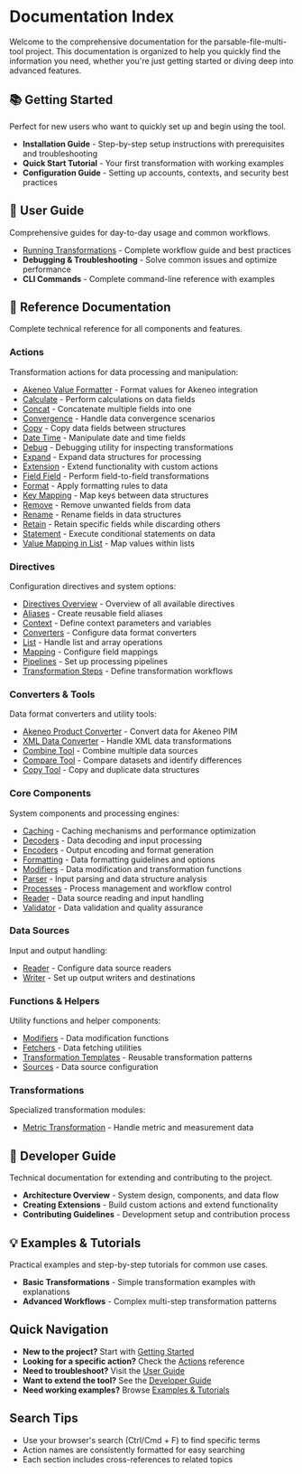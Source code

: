# Documentation Index

Welcome to the comprehensive documentation for the parsable-file-multi-tool project. This documentation is organized to help you quickly find the information you need, whether you're just getting started or diving deep into advanced features.

## 📚 Getting Started

Perfect for new users who want to quickly set up and begin using the tool.

- **Installation Guide** - Step-by-step setup instructions with prerequisites and troubleshooting
- **Quick Start Tutorial** - Your first transformation with working examples  
- **Configuration Guide** - Setting up accounts, contexts, and security best practices

## 👥 User Guide

Comprehensive guides for day-to-day usage and common workflows.

- [Running Transformations](running_transformations.md) - Complete workflow guide and best practices
- **Debugging & Troubleshooting** - Solve common issues and optimize performance
- **CLI Commands** - Complete command-line reference with examples

## 📖 Reference Documentation

Complete technical reference for all components and features.

### Actions
Transformation actions for data processing and manipulation:

- [Akeneo Value Formatter](actions/akeneo_value_formatter_action.md) - Format values for Akeneo integration
- [Calculate](actions/calculate_action.md) - Perform calculations on data fields
- [Concat](actions/concat_action.md) - Concatenate multiple fields into one
- [Convergence](actions/convergence_action.md) - Handle data convergence scenarios
- [Copy](actions/copy_action.md) - Copy data fields between structures
- [Date Time](actions/date_time_action.md) - Manipulate date and time fields
- [Debug](actions/debug_action.md) - Debugging utility for inspecting transformations
- [Expand](actions/expand_action.md) - Expand data structures for processing
- [Extension](actions/extension_action.md) - Extend functionality with custom actions
- [Field Field](actions/field_field_action.md) - Perform field-to-field transformations
- [Format](actions/format_action.md) - Apply formatting rules to data
- [Key Mapping](actions/key_mapping_action.md) - Map keys between data structures
- [Remove](actions/remove_action.md) - Remove unwanted fields from data
- [Rename](actions/rename_action.md) - Rename fields in data structures
- [Retain](actions/retain_action.md) - Retain specific fields while discarding others
- [Statement](actions/statement_action.md) - Execute conditional statements on data
- [Value Mapping in List](actions/value_mapping_in_list_action.md) - Map values within lists

### Directives
Configuration directives and system options:

- [Directives Overview](directives.md) - Overview of all available directives
- [Aliases](directives/aliases.md) - Create reusable field aliases
- [Context](directives/context.md) - Define context parameters and variables
- [Converters](directives/converters.md) - Configure data format converters
- [List](directives/list.md) - Handle list and array operations
- [Mapping](directives/mapping.md) - Configure field mappings
- [Pipelines](directives/pipelines.md) - Set up processing pipelines
- [Transformation Steps](directives/transformation_steps.md) - Define transformation workflows

### Converters & Tools
Data format converters and utility tools:

- [Akeneo Product Converter](converters/akeneo_product_converter.md) - Convert data for Akeneo PIM
- [XML Data Converter](converters/xml_data.md) - Handle XML data transformations
- [Combine Tool](tools/combine.md) - Combine multiple data sources
- [Compare Tool](tools/compare.md) - Compare datasets and identify differences
- [Copy Tool](tools/copy.md) - Copy and duplicate data structures

### Core Components
System components and processing engines:

- [Caching](caching.md) - Caching mechanisms and performance optimization
- [Decoders](decoders.md) - Data decoding and input processing
- [Encoders](encoders.md) - Output encoding and format generation
- [Formatting](formatting.md) - Data formatting guidelines and options
- [Modifiers](modifiers.md) - Data modification and transformation functions
- [Parser](parser.md) - Input parsing and data structure analysis
- [Processes](processes.md) - Process management and workflow control
- [Reader](reader.md) - Data source reading and input handling
- [Validator](validator.md) - Data validation and quality assurance

### Data Sources
Input and output handling:

- [Reader](data_source/reader.md) - Configure data source readers
- [Writer](data_source/writer.md) - Set up output writers and destinations

### Functions & Helpers
Utility functions and helper components:

- [Modifiers](functions/modifiers.md) - Data modification functions
- [Fetchers](helpers/fetchers.md) - Data fetching utilities
- [Transformation Templates](helpers/transformation_templates.md) - Reusable transformation patterns
- [Sources](Sources/sources.md) - Data source configuration

### Transformations
Specialized transformation modules:

- [Metric Transformation](transformations/metric_transformation.md) - Handle metric and measurement data

## 🔧 Developer Guide

Technical documentation for extending and contributing to the project.

- **Architecture Overview** - System design, components, and data flow
- **Creating Extensions** - Build custom actions and extend functionality  
- **Contributing Guidelines** - Development setup and contribution process

## 💡 Examples & Tutorials

Practical examples and step-by-step tutorials for common use cases.

- **Basic Transformations** - Simple transformation examples with explanations
- **Advanced Workflows** - Complex multi-step transformation patterns

## Quick Navigation

- **New to the project?** Start with [Getting Started](#-getting-started)
- **Looking for a specific action?** Check the [Actions](#actions) reference
- **Need to troubleshoot?** Visit the [User Guide](#-user-guide)
- **Want to extend the tool?** See the [Developer Guide](#-developer-guide)
- **Need working examples?** Browse [Examples & Tutorials](#-examples--tutorials)

## Search Tips

- Use your browser's search (Ctrl/Cmd + F) to find specific terms
- Action names are consistently formatted for easy searching
- Each section includes cross-references to related topics
